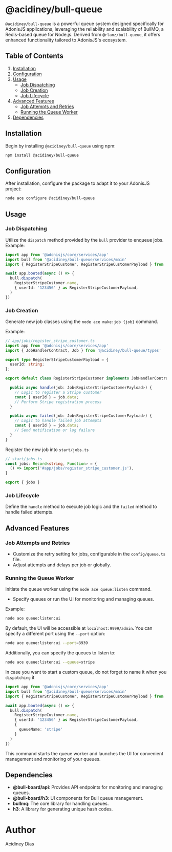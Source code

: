 # @acidiney/bull-queue

`@acidiney/bull-queue` is a powerful queue system designed specifically for AdonisJS applications, leveraging the reliability and scalability of BullMQ, a Redis-based queue for Node.js. Derived from `@rlanz/bull-queue`, it offers enhanced functionality tailored to AdonisJS's ecosystem.

## Table of Contents

1. [Installation](#installation)
2. [Configuration](#configuration)
3. [Usage](#usage)
    - [Job Dispatching](#job-dispatching)
    - [Job Creation](#job-creation)
    - [Job Lifecycle](#job-lifecycle)
4. [Advanced Features](#advanced-features)
    - [Job Attempts and Retries](#job-attempts-and-retries)
    - [Running the Queue Worker](#running-the-queue-worker)
6. [Dependencies](#dependencies)

## Installation <a id="installation"></a>

Begin by installing `@acidiney/bull-queue` using npm:

```bash
npm install @acidiney/bull-queue
```

## Configuration <a id="configuration"></a>

After installation, configure the package to adapt it to your AdonisJS project:

```bash
node ace configure @acidiney/bull-queue
```

## Usage <a id="usage"></a>

### Job Dispatching <a id="job-dispatching"></a>

Utilize the `dispatch` method provided by the `bull` provider to enqueue jobs.
Example:
```typescript
import app from '@adonisjs/core/services/app'
import bull from '@acidiney/bull-queue/services/main'
import { RegisterStripeCustomer, RegisterStripeCustomerPayload } from '#app/jobs/register_stripe_customer.js'

await app.booted(async () => {
  bull.dispatch(
    RegisterStripeCustomer.name,
    { userId: '123456' } as RegisterStripeCustomerPayload,
  )
})
```
### Job Creation <a id="job-creation"></a>

Generate new job classes using the `node ace make:job {job}` command.

Example:
```ts
// app/jobs/register_stripe_customer.ts
import app from '@adonisjs/core/services/app'
import { JobHandlerContract, Job } from '@acidiney/bull-queue/types'

export type RegisterStripeCustomerPayload = {
  userId: string;
};

export default class RegisterStripeCustomer implements JobHandlerContract<RegisterStripeCustomerPayload> {

  public async handle(job: Job<RegisterStripeCustomerPayload>) {
    // Logic to register a Stripe customer
    const { userId } = job.data;
    // Perform Stripe registration process
  }

  public async failed(job: Job<RegisterStripeCustomerPayload>) {
    // Logic to handle failed job attempts
    const { userId } = job.data;
    // Send notification or log failure
  }
}
```

Register the new job into `start/jobs.ts`
```ts
// start/jobs.ts
const jobs: Record<string, Function> = {
  () => import('#app/jobs/register_stripe_customer.js'),
}

export { jobs }
```


### Job Lifecycle <a id="job-lifecycle"></a>

Define the `handle` method to execute job logic and the `failed` method to handle failed attempts.

## Advanced Features <a id="advanced-features"></a>

### Job Attempts and Retries <a id="job-attempts-and-retries"></a>

- Customize the retry setting for jobs, configurable in the `config/queue.ts` file.
- Adjust attempts and delays per job or globally.

### Running the Queue Worker <a id="running-the-queue-worker"></a>

Initiate the queue worker using the `node ace queue:listen` command.
- Specify queues or run the UI for monitoring and managing queues.

Example:
```bash
node ace queue:listen:ui
```

By default, the UI will be accessible at `localhost:9999/admin`. You can specify a different port using the `--port` option:

```bash
node ace queue:listen:ui --port=3939
```

Additionally, you can specify the queues to listen to:

```bash
node ace queue:listen:ui --queue=stripe
```

In case you want to start a custom queue, do not forget to name it when you `dispatching` it

```ts
import app from '@adonisjs/core/services/app'
import bull from '@acidiney/bull-queue/services/main'
import { RegisterStripeCustomer, RegisterStripeCustomerPayload } from '#app/jobs/register_stripe_customer.js'

await app.booted(async () => {
  bull.dispatch(
    RegisterStripeCustomer.name,
    { userId: '123456' } as RegisterStripeCustomerPayload,
    {
      queueName: 'stripe'
    }
  )
})
```

This command starts the queue worker and launches the UI for convenient management and monitoring of your queues.

## Dependencies <a id="dependencies"></a>

- **@bull-board/api**: Provides API endpoints for monitoring and managing queues.
- **@bull-board/h3**: UI components for Bull queue management.
- **bullmq**: The core library for handling queues.
- **h3**: A library for generating unique hash codes.

# Author
Acidiney Dias
